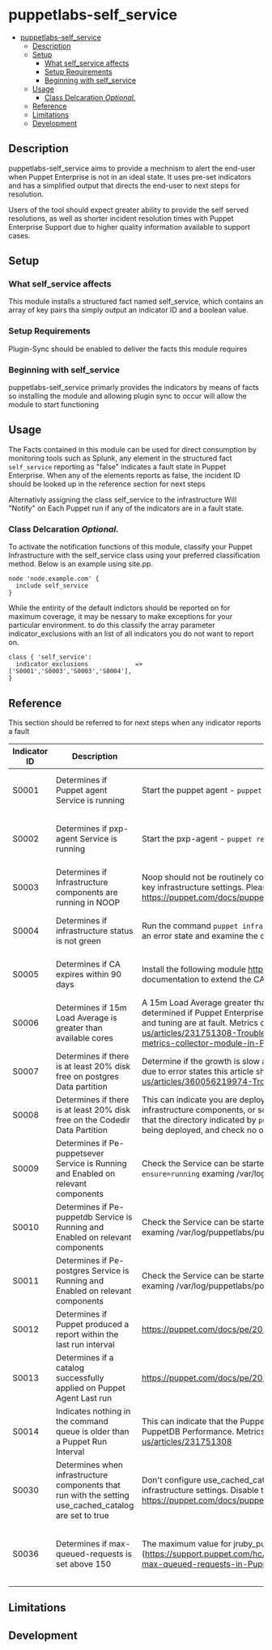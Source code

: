 # puppetlabs-self_service


- [puppetlabs-self_service](#puppetlabs-self_service)
  - [Description](#description)
  - [Setup](#setup)
    - [What self_service affects](#what-self_service-affects)
    - [Setup Requirements](#setup-requirements)
    - [Beginning with self_service](#beginning-with-self_service)
  - [Usage](#usage)
    - [Class Delcaration *Optional.*](#class-delcaration-optional)
  - [Reference](#reference)
  - [Limitations](#limitations)
  - [Development](#development)

## Description

puppetlabs-self_service aims to provide a mechnism to alert the end-user when Puppet Enterprise is not in an ideal state.
It uses pre-set indicators and has a simplified output that directs the end-user to next steps for resolution.

Users of the tool should expect greater ability to provide the self served resolutions, as well as shorter incident resolution times with Puppet Enterprise Support due to higher quality information available to support cases.


## Setup

### What self_service affects

This module installs a structured fact named self_service, which contains an array of key pairs tha simply output an indicator ID and a boolean value. 

### Setup Requirements

Plugin-Sync should be enabled to deliver the facts this module requires

### Beginning with self_service

puppetlabs-self_service primarly provides the indicators by means of facts so installing the module and allowing plugin sync to occur will allow the module to start functioning

## Usage


The Facts contained in this module can be used for direct consumption by monitoring tools such as Splunk, any element in the structured fact `self_service` reporting as "false" indicates a fault state in Puppet Enterprise.
When any of the elements reports as false, the incident ID should be looked up in the reference section for next steps

Alternativly assigning the class self_service to the infrastructure  Will "Notify" on Each Puppet run if any of the indicators are in a fault state.

### Class Delcaration *Optional.*

To activate the notification functions of this module, classify your Puppet Infrastructure  with the self_service class using your preferred classification method. Below is an example using site.pp.

```
node 'node.example.com' {
  include self_service
}
```

While the entirity of the default indictors should be reported on for maximum coverage, it may be nessary to make exceptions for your particular environment.
to do this classify the array parameter indicator_exclusions with an list of all indicators you do not want to report on.

```
class { 'self_service':
  indicator_exclusions             => ['S0001','S0003','S0003','S0004'],
}
```


## Reference

This section should be referred to for next steps when any indicator reports a fault

| Indicator ID | Description                                                                        | Self Service Steps                                                                                                                                                                                                                                                                                                                                                                                                                                                          | What to Include in a Support Ticket                                                                                                                                                                                                   |
|--------------|------------------------------------------------------------------------------------|-----------------------------------------------------------------------------------------------------------------------------------------------------------------------------------------------------------------------------------------------------------------------------------------------------------------------------------------------------------------------------------------------------------------------------------------------------------------------------|---------------------------------------------------------------------------------------------------------------------------------------------------------------------------------------------------------------------------------------|
| S0001        | Determines if Puppet agent Service is running                                      | Start the puppet agent - `puppet resource service puppet ensure=running`                                                                                                                                                                                                                                                                                                                                                                                                    | If the Puppet agent fails to start with the self service step raise a support case quoting reference S0001 and providing syslog and any error output when attempting to restart the service                                           |
| S0002        | Determines if pxp-agent Service is running                                         | Start the pxp-agent - `puppet resource service pxp-agent ensure=running`                                                                                                                                                                                                                                                                                                                                                                                                    | If the Pxp-agent fails to start with the self service step raise a support case quoting reference S0002 and providing syslog, any error output when attempting to restart the service and /var/log/puppetlabs/pxp-agent/pxp-agent.log |
| S0003        | Determines if Infrastructure components are running in NOOP                        | Noop should not be routinely configured on PE infrastructure nodes as it prevents the management of key infrastructure settings. Please disable this setting on any infrastructure component https://puppet.com/docs/puppet/7/configuration.html#noop                                                                                                                                                                                                                       | If you are unable, or encounter an error when disabling noop, raise a support case quoting reference S0003 and any errors output when attempting to change the setting                                                                |
| S0004        | Determines if infrastructure status is not green                                   | Run the command `puppet infrastructure status` on your primary node, note any services showing in an error state and examine the corresponding service logs for potential causes                                                                                                                                                                                                                                                                                            | Raise a support case quoting reference S0004 along with the output of puppet infrastructure status and any service logs associated with the errors                                                                                    |
| S0005        | Determines if CA expires within 90 days                                            | Install the following module https://forge.puppet.com/modules/puppetlabs/ca_extend and follow the documentation to extend the CA                                                                                                                                                                                                                                                                                                                                            | Raise a support case quoting reference S0005 together with the support script output from the primary node, and any errors encountered when using the ca_extend module                                                                |
| S0006        | Determines if 15m Load Average is greater than available cores                     | A 15m Load Average greater than the number of cores, indicates  system over capacity, it should be determined if Puppet Enterprise processes are using the CPU and if so commonly issues of capacity and tuning are at fault. Metrics can be used to pinpoint the issue https://support.puppet.com/hc/en-us/articles/231751308-Troubleshoot-and-fix-performance-issues-with-the-puppetlabs-puppet-metrics-collector-module-in-Puppet-Enterprise-2016-4-to-2019-8-and-2021-1 | Raise a support case quoting reference S0006 detailing the Puppet process(es) consuming CPU, and a full support script from the node in question along with any findings from metrics analysis                                        |
| S0007        | Determines if there is at least 20% disk free on postgres Data partition           | Determine if the growth is slow and expected within the TTL of your data, unexpected increase can be due to error states this article should be consulted https://support.puppet.com/hc/en-us/articles/360056219974-Troubleshoot-PuppetDB-pe-puppetdb-in-Puppet-Enterprise                                                                                                                                                                                                  | Raise a support case quoting reference S0007 detailing the files and folders and rate of growth, along with a full support script from the node in question                                                                           |
| S0008        | Determines if there is at least 20% disk free on the Codedir Data Partition        | This can indicate you are deploying more code from the code repo than there is space for on the infrastructure components, or something else is consuming space on this partition. Check the mount that the directory indicated by `puppet config print codedir` resides has enough capacity for the code being deployed, and check no other outside files are consuming this data mount                                                                                    |                                                                                                                                                                                                                                       |
| S0009        | Determines if Pe-puppetsever Service is Running and Enabled on relevant components | Check the Service can be started and enabled  `puppet resource service pe-puppetserver ensure=running` examing /var/log/puppetlabs/puppetserver/puppetserver.log for failures                                                                                                                                                                                                                                                                                               | Raise a support case quoting reference S0009 along with the log below, showing an unsuccessful startup /var/log/puppetlabs/puppetserver/puppetserver.log                                                                              |
| S0010        | Determines if Pe-puppetdb Service is Running and Enabled on relevant components    | Check the Service can be started and enabled   `puppet resource service pe-pupeptdb ensure=running`  examing /var/log/puppetlabs/puppetdb/puppetdb.log for failures                                                                                                                                                                                                                                                                                                         | Raise a support case quoting reference S0010 along with the log below, showing an unsuccessful startup /var/log/puppetlabs/puppetdb/puppetdb.log                                                                                      |
| S0011        | Determines if Pe-postgres Service is Running and Enabled on relevant components    | Check the Service can be started and enabled   `puppet resource service pe-postgres ensure=running`  examing /var/log/puppetlabs/postgresql/<postgresversion>/postgresql-<today>.log for failures                                                                                                                                                                                                                                                                           | Raise a support case quoting reference S0011 along with the log below, showing an unsuccessful startup /var/log/puppetlabs/postgresql/<postgresversion>/ postgresql-<today>.log                                                       |
| S0012        | Determines if Puppet produced a report within the last run interval                | https://puppet.com/docs/pe/2021.4/run_puppet_on_nodes.html#troubleshooting_puppet_run_failures                                                                                                                                                                                                                                                                                                                                                                              | Raise a support case quoting reference S0012 along with the output of `puppet agent -td > debug.log 2>&1`                                                                                                                             |
| S0013        | Determines if a catalog successfully applied on Puppet Agent Last run              | https://puppet.com/docs/pe/2021.4/run_puppet_on_nodes.html#troubleshooting_puppet_run_failures                                                                                                                                                                                                                                                                                                                                                                              | Raise a support case quoting reference S0013 along with the output of  `puppet agent -td > debug.log 2>&1`                                                                                                                            |
| S0014        | Indicates nothing in the command queue is older than a Puppet Run Interval         | This can indicate that the PuppetDB performance is inadequate for the incoming requests. Review the PuppetDB Performance. Metrics can be used to pinpoint the issue https://support.puppet.com/hc/en-us/articles/231751308 | Raise a support case quoting reference `S0014` along with the output of the Support Script  |
| S0030        | Determines when infrastructure components that run with the setting use_cached_catalog are set to true | Don't configure use_cached_catalog on PE infrastructure nodes. It prevents the management of key infrastructure settings. Disable this setting on any infrastructure component. See: https://puppet.com/docs/puppet/7/configuration.html#use-cached-catalog | Submit a support case when you encounter an error after disabling use_cached_catalog. Reference S0030 and include output errors that appeared when you attempted to change the setting    |
| S0036        | Determines if max-queued-requests is set above 150                                 | The maximum value for jruby_puppet_max_queued_requests is 150 (https://support.puppet.com/hc/en-us/articles/115003769433-Prevent-a-thundering-herd-Use-max-queued-requests-in-Puppet-Enterprise-2017-3-1-and-later) | If you are unable, or encounter an error when changing the value of jruby_puppet_max_queued_requests, raise a support case quoting reference S0036 and any errors output when attempting to change the setting  |


## Limitations


## Development
